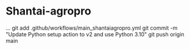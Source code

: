 # Shantai-agropro

...
git add .github/workflows/main_shantaiagropro.yml
git commit -m "Update Python setup action to v2 and use Python 3.10"
git push origin main
